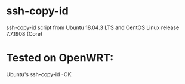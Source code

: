 # ssh-copy-id
ssh-copy-id script from Ubuntu 18.04.3 LTS and CentOS Linux release 7.7.1908 (Core)

# Tested on OpenWRT:
Ubuntu's ssh-copy-id -OK
